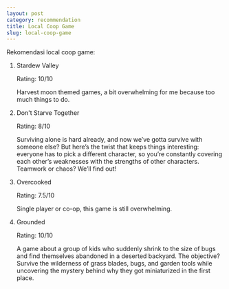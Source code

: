 ```yaml
---
layout: post
category: recommendation
title: Local Coop Game
slug: local-coop-game
---
```


Rekomendasi local coop game:
1. Stardew Valley

    Rating: 10/10

    Harvest moon themed games, a bit overwhelming for me because too much things to do.

2. Don't Starve Together

    Rating: 8/10

    Surviving alone is hard already, and now we’ve gotta survive with someone else? But here’s the twist that keeps things interesting: everyone has to pick a different character, so you’re constantly covering each other’s weaknesses with the strengths of other characters. Teamwork or chaos? We’ll find out!

3. Overcooked

    Rating: 7.5/10

    Single player or co-op, this game is still overwhelming.

4. Grounded

    Rating: 10/10

    A game about a group of kids who suddenly shrink to the size of bugs and find themselves abandoned in a deserted backyard. The objective? Survive the wilderness of grass blades, bugs, and garden tools while uncovering the mystery behind why they got miniaturized in the first place.

